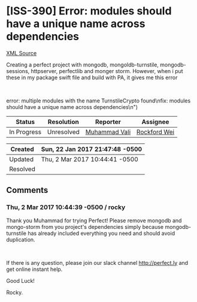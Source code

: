# [ISS-390] Error: modules should have a unique name across dependencies

[XML Source](./xml/ISS-390.xml)
<p><p>Creating a perfect project with mongodb, mongoldb-turnstile, mongodb-sessions, httpserver, perfectlib and monger storm. However, when i put these in my package swift file and build with PA, it gives me this error</p>

<p> </p>

<p>error: multiple modules with the name TurnstileCrypto found\nfix: modules should have a unique name across dependencies\n")</p></p>





Status|Resolution|Reporter|Assignee
------|----------|--------|--------
In Progress|Unresolved|[Muhammad Vali](vali_stream)|[Rockford Wei]($rocky)





Created|Sun, 22 Jan 2017 21:47:48 -0500
-------|--------------
Updated|Thu, 2 Mar 2017 10:44:41 -0500
Resolved|


## Comments




### Thu, 2 Mar 2017 10:44:39 -0500 / rocky 

<p><p>Thank you Muhammad for trying Perfect! Please remove mongodb and mongo-storm from you project's dependencies simply because mongodb-turnstile has already included everything you need and should avoid duplication.</p>

<p> </p>

<p>If there is any question, please join our slack channel <a href="http://perfect.ly" class="external-link" rel="nofollow">http://perfect.ly</a> and get online instant help. </p>

<p>Good Luck!</p>

<p>Rocky.</p></p>


